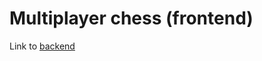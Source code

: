 # Multiplayer chess (frontend)

Link to [backend](https://github.com/trifangrobert/congenial-couscous-backend)
